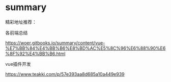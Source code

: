 # summary
精彩地址推荐：

各前端总结

https://woer.gitbooks.io/summary/content/vue-%E7%BB%84%E4%BB%B6%E8%BD%AC%E5%8C%96%E6%88%90%E6%8F%92%E4%BB%B6.html

vue插件开发

https://www.teakki.com/p/57e393aa8d685a10a449e939
